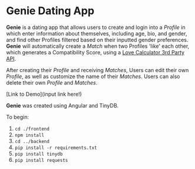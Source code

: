 # Genie Dating App

**Genie** is a dating app that allows users to create and login into a *Profile* in which enter information about themselves, including age, bio, and gender, and find other Profiles filtered based on their inputted gender preferences. **Genie** will automatically create a *Match* when two Profiles 'like' each other, which generates a Compatibility Score, using a [Love Calculator 3rd Party API](https://rapidapi.com/ajith/api/love-calculator). 

After creating their *Profile* and receiving *Matches*, Users can edit their own *Profile*, as well as customize the name of their *Matches*. Users can also delete their own *Profile* and *Matches*.

[Link to Demo](input link here!)

**Genie** was created using Angular and TinyDB.

To begin:
1. `cd ./frontend`
2. `npm install`
3. `cd ../backend`
4. `pip install -r requirements.txt`
3. `pip install tinydb`
4. `pip install requests`